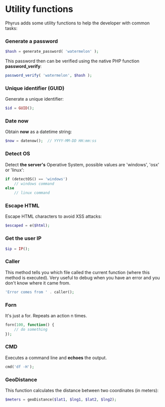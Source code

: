 # Utility functions

Phyrus adds some utility functions to help the developer with common tasks:

### Generate a password

```php
$hash = generate_password( 'watermelon' );
```

This password then can be verified using the native PHP function **password\_verify**:

```php
password_verify( 'watermelon', $hash );
```

### Unique identifier (GUID)

Generate a unique identifier:

```php
$id = GUID();
```

### Date now

Obtain **now** as a datetime string:

```php
$now = datenow();  // YYYY-MM-DD HH:mm:ss
```

### Detect OS

Detect **the server's** Operative System, possible values are 'windows', 'osx' or 'linux':

```php
if (detectOS() == 'windows')
    // windows command
else
    // linux command
```

### Escape HTML

Escape HTML characters to avoid XSS attacks:

```php
$escaped = e($html);
```

### Get the user IP

```php
$ip = IP();
```

### Caller

This method tells you which file called the current function (where this method is executed). Very useful to debug when you have an error and you don't know where it came from.

```php
'Error comes from ' . caller();
```

### Forn

It's just a for. Repeats an action n times.

```php
forn(100, function() {
    // do something
});
```

### CMD

Executes a command line and **echoes** the output.

```php
cmd('df -H');
```

### GeoDistance

This function calculates the distance between two coordinates (in meters):

```php
$meters = geoDistance($lat1, $lng1, $lat2, $lng2);
```
